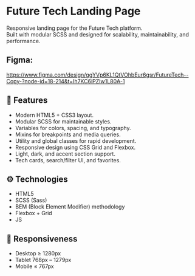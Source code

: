 # Future Tech Landing Page

Responsive landing page for the Future Tech platform.  
Built with modular SCSS and designed for scalability, maintainability, and performance.

## Figma:
https://www.figma.com/design/ggYVp6KL1QtVOhbEur6gsr/FutureTech--Copy-?node-id=18-214&t=Ih7KC6iPZIw1L80A-1

## 🚀 Features

- Modern HTML5 + CSS3 layout.
- Modular SCSS for maintainable styles.
- Variables for colors, spacing, and typography.
- Mixins for breakpoints and media queries.
- Utility and global classes for rapid development.
- Responsive design using CSS Grid and Flexbox.
- Light, dark, and accent section support.
- Tech cards, search/filter UI, and favorites.

## ⚙️ Technologies

- HTML5
- SCSS (Sass)
- BEM (Block Element Modifier) methodology
- Flexbox + Grid
- JS

## 📱 Responsiveness

- Desktop ≥ 1280px
- Tablet 768px – 1279px
- Mobile ≤ 767px
